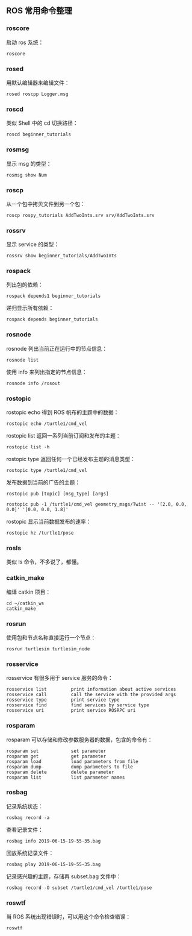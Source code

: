## ROS 常用命令整理
### roscore
启动 ros 系统：
```
roscore
```
### rosed
用默认编辑器来编辑文件：
```
rosed roscpp Logger.msg
```
### roscd
类似 Shell 中的 cd 切换路径：
```
roscd beginner_tutorials
```
### rosmsg
显示 msg 的类型：
```
rosmsg show Num
```
### roscp
从一个包中拷贝文件到另一个包：
```
roscp rospy_tutorials AddTwoInts.srv srv/AddTwoInts.srv
```
### rossrv
显示 service 的类型：
```
rossrv show beginner_tutorials/AddTwoInts
```
### rospack
列出包的依赖：
```
rospack depends1 beginner_tutorials
```
递归显示所有依赖：
```
rospack depends beginner_tutorials
```
### rosnode
rosnode 列出当前正在运行中的节点信息：
```
rosnode list
```
使用 info 来列出指定的节点信息：
```
rosnode info /rosout
```
### rostopic
rostopic echo 得到 ROS 帆布的主题中的数据：
```
rostopic echo /turtle1/cmd_vel
```
rostopic list 返回一系列当前订阅和发布的主题：
```
rostopic list -h
```
rostopic type 返回任何一个已经发布主题的消息类型：
```
rostopic type /turtle1/cmd_vel
```
发布数据到当前的广告的主题：
```
rostopic pub [topic] [msg_type] [args]
```
```
rostopic pub -1 /turtle1/cmd_vel geometry_msgs/Twist -- '[2.0, 0.0, 0.0]' '[0.0, 0.0, 1.8]'
```
rostopic 显示当前数据发布的速率：
```
rostopic hz /turtle1/pose
```
### rosls
类似 ls 命令，不多说了，都懂。
### catkin_make
编译 catkin 项目：
```
cd ~/catkin_ws
catkin_make
```
### rosrun
使用包和节点名称直接运行一个节点：
```
rosrun turtlesim turtlesim_node
```
### rosservice
rosservice 有很多用于 service 服务的命令：
```
rosservice list         print information about active services
rosservice call         call the service with the provided args
rosservice type         print service type
rosservice find         find services by service type
rosservice uri          print service ROSRPC uri
```
### rosparam
rosparam 可以存储和修改参数服务器的数据，包含的命令有：
```
rosparam set            set parameter
rosparam get            get parameter
rosparam load           load parameters from file
rosparam dump           dump parameters to file
rosparam delete         delete parameter
rosparam list           list parameter names
```
### rosbag
记录系统状态：
```
rosbag record -a
```
查看记录文件：
```
rosbag info 2019-06-15-19-55-35.bag
```
回放系统记录文件：
```
rosbag play 2019-06-15-19-55-35.bag
```
记录感兴趣的主题，存储再 subset.bag 文件中：
```
rosbag record -O subset /turtle1/cmd_vel /turtle1/pose
```
### roswtf
当 ROS 系统出现错误时，可以用这个命令检查错误：
```
roswtf
```